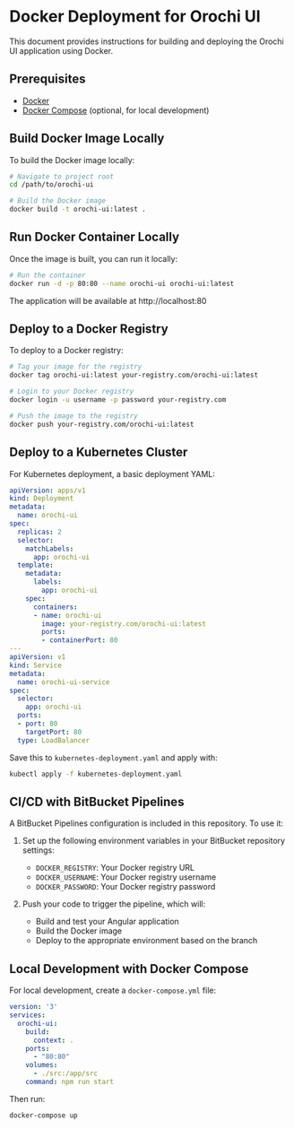 # Docker Deployment for Orochi UI

This document provides instructions for building and deploying the Orochi UI application using Docker.

## Prerequisites

- [Docker](https://docs.docker.com/get-docker/)
- [Docker Compose](https://docs.docker.com/compose/install/) (optional, for local development)

## Build Docker Image Locally

To build the Docker image locally:

```bash
# Navigate to project root
cd /path/to/orochi-ui

# Build the Docker image
docker build -t orochi-ui:latest .
```

## Run Docker Container Locally

Once the image is built, you can run it locally:

```bash
# Run the container
docker run -d -p 80:80 --name orochi-ui orochi-ui:latest
```

The application will be available at http://localhost:80

## Deploy to a Docker Registry

To deploy to a Docker registry:

```bash
# Tag your image for the registry
docker tag orochi-ui:latest your-registry.com/orochi-ui:latest

# Login to your Docker registry
docker login -u username -p password your-registry.com

# Push the image to the registry
docker push your-registry.com/orochi-ui:latest
```

## Deploy to a Kubernetes Cluster

For Kubernetes deployment, a basic deployment YAML:

```yaml
apiVersion: apps/v1
kind: Deployment
metadata:
  name: orochi-ui
spec:
  replicas: 2
  selector:
    matchLabels:
      app: orochi-ui
  template:
    metadata:
      labels:
        app: orochi-ui
    spec:
      containers:
      - name: orochi-ui
        image: your-registry.com/orochi-ui:latest
        ports:
        - containerPort: 80
---
apiVersion: v1
kind: Service
metadata:
  name: orochi-ui-service
spec:
  selector:
    app: orochi-ui
  ports:
  - port: 80
    targetPort: 80
  type: LoadBalancer
```

Save this to `kubernetes-deployment.yaml` and apply with:

```bash
kubectl apply -f kubernetes-deployment.yaml
```

## CI/CD with BitBucket Pipelines

A BitBucket Pipelines configuration is included in this repository. To use it:

1. Set up the following environment variables in your BitBucket repository settings:
   - `DOCKER_REGISTRY`: Your Docker registry URL
   - `DOCKER_USERNAME`: Your Docker registry username
   - `DOCKER_PASSWORD`: Your Docker registry password

2. Push your code to trigger the pipeline, which will:
   - Build and test your Angular application
   - Build the Docker image
   - Deploy to the appropriate environment based on the branch

## Local Development with Docker Compose

For local development, create a `docker-compose.yml` file:

```yaml
version: '3'
services:
  orochi-ui:
    build:
      context: .
    ports:
      - "80:80"
    volumes:
      - ./src:/app/src
    command: npm run start
```

Then run:

```bash
docker-compose up
``` 
